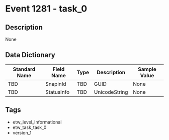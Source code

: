 # Event 1281 - task_0

## Description
None

## Data Dictionary
|Standard Name|Field Name|Type|Description|Sample Value|
|---|---|---|---|---|
|TBD|SnapinId|TBD|GUID|None|None|
|TBD|StatusInfo|TBD|UnicodeString|None|None|

## Tags
* etw_level_Informational
* etw_task_task_0
* version_1